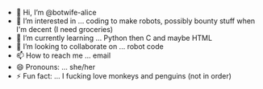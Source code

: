 - 👋 Hi, I’m @botwife-alice
- 👀 I’m interested in ... coding to make robots, possibly bounty stuff when I'm decent (I need groceries) 
- 🌱 I’m currently learning ... Python then C and maybe HTML
- 💞️ I’m looking to collaborate on ... robot code 
- 📫 How to reach me ... email
- 😄 Pronouns: ... she/her
- ⚡ Fun fact: ... I fucking love monkeys and penguins (not in order)

<!---
botwife-alice/botwife-alice is a ✨ special ✨ repository because its `README.md` (this file) appears on your GitHub profile.
You can click the Preview link to take a look at your changes.
--->
